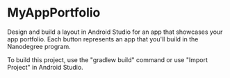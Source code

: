 # MyAppPortfolio

Design and build a layout in Android Studio for an app that showcases your app portfolio. Each button represents an app that you'll build in the Nanodegree program.

To build this project, use the "gradlew build" command or use "Import Project" in Android Studio.